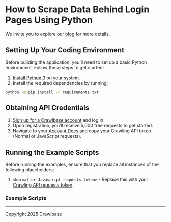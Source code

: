 # How to Scrape Data Behind Login Pages Using Python

We invite you to explore our [blog](https://crawlbase.com/blog/how-to-scrape-data-behind-login-pages-using-python/) for more details.

## Setting Up Your Coding Environment

Before building the application, you’ll need to set up a basic Python environment. Follow these steps to get started:

1. [Install Python 3](https://kinsta.com/knowledgebase/install-python/#how-to-install-python) on your system.
2. Install the required dependencies by running: 

```bash
python -m pip install -r requirements.txt
```

## Obtaining API Credentials

1. [Sign up for a Crawlbase account](https://crawlbase.com/signup) and log in.
2. Upon registration, you’ll receive 5,000 free requests to get started.
3. Navigate to your [Account Docs](https://crawlbase.com/dashboard/account/docs) and copy your Crawling API token (Normal or JavaScript requests).

## Running the Example Scripts

Before running the examples, ensure that you replace all instances of the following placeholders:

1. `<Normal or Javascript requests token>` - Replace this with your [Crawling API requests token](https://crawlbase.com/dashboard/account/docs).

### Example Scripts


---

Copyright 2025 Crawlbase
